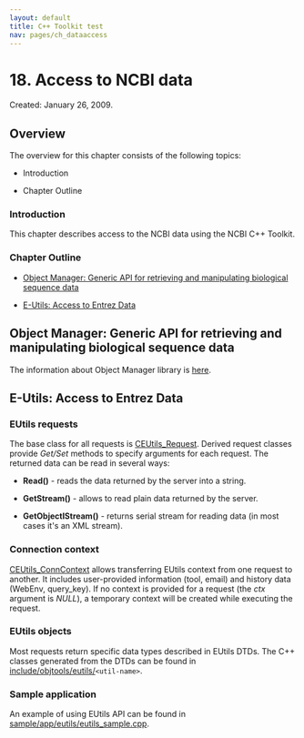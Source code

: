 ```yaml
---
layout: default
title: C++ Toolkit test
nav: pages/ch_dataaccess
---
```



18\. Access to NCBI data
======================================

Created: January 26, 2009.

Overview
--------

The overview for this chapter consists of the following topics:

-   Introduction

-   Chapter Outline

### Introduction

This chapter describes access to the NCBI data using the NCBI C++ Toolkit.

### Chapter Outline

-   [Object Manager: Generic API for retrieving and manipulating biological sequence data](#ch_dataaccess.Object_Manager)

-   [E-Utils: Access to Entrez Data](#ch_dataaccess.EUtils_Access_to_Ent)

<a name="ch_dataaccess.Object_Manager"></a>

Object Manager: Generic API for retrieving and manipulating biological sequence data
------------------------------------------------------------------------------------

The information about Object Manager library is [here](ch_objmgr.html).

<a name="ch_dataaccess.EUtils_Access_to_Ent"></a>

E-Utils: Access to Entrez Data
------------------------------

<a name="ch_dataaccess.EUtils_requests"></a>

### EUtils requests

The base class for all requests is [CEUtils\_Request](https://www.ncbi.nlm.nih.gov/IEB/ToolBox/CPP_DOC/lxr/ident?i=CEUtils_Request). Derived request classes provide *Get/Set* methods to specify arguments for each request. The returned data can be read in several ways:

-   ******Read()****** - reads the data returned by the server into a string.

-   ******GetStream()****** - allows to read plain data returned by the server.

-   ******GetObjectIStream()****** - returns serial stream for reading data (in most cases it's an XML stream).

<a name="ch_dataaccess.Connection_context"></a>

### Connection context

[CEUtils\_ConnContext](https://www.ncbi.nlm.nih.gov/IEB/ToolBox/CPP_DOC/lxr/ident?i=CEUtils_ConnContext) allows transferring EUtils context from one request to another. It includes user-provided information (tool, email) and history data (WebEnv, query\_key). If no context is provided for a request (the *ctx* argument is *NULL*), a temporary context will be created while executing the request.

<a name="ch_dataaccess.EUtils_objects"></a>

### EUtils objects

Most requests return specific data types described in EUtils DTDs. The C++ classes generated from the DTDs can be found in [include/objtools/eutils/](https://www.ncbi.nlm.nih.gov/IEB/ToolBox/CPP_DOC/lxr/source/include/objtools/eutils)`<util-name>`.

<a name="ch_dataaccess.Sample_application"></a>

### Sample application

An example of using EUtils API can be found in [sample/app/eutils/eutils\_sample.cpp](https://www.ncbi.nlm.nih.gov/IEB/ToolBox/CPP_DOC/lxr/source/src/sample/app/eutils/eutils_sample.cpp).


